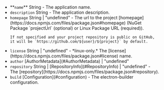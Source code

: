 <ul>
<li>**<code id="Metadata-name">name</code>** String - The application name.</li>
<li><code id="Metadata-description">description</code> String - The application description.</li>
<li><code id="Metadata-homepage">homepage</code> String | "undefined" - The url to the project [homepage](https://docs.npmjs.com/files/package.json#homepage) (NuGet Package `projectUrl` (optional) or Linux Package URL (required)).
<pre><code class="hljs">If not specified and your project repository is public on GitHub, it will be `https://github.com/${user}/${project}` by default.
</code></pre>
</li>
<li><code id="Metadata-license">license</code> String | "undefined" - *linux-only.* The [license](https://docs.npmjs.com/files/package.json#license) name.</li>
<li><code id="Metadata-author">author</code> [AuthorMetadata](#AuthorMetadata) | "undefined"</li>
<li><code id="Metadata-repository">repository</code> String | [RepositoryInfo](#RepositoryInfo) | "undefined" - The [repository](https://docs.npmjs.com/files/package.json#repository).</li>
<li><code id="Metadata-build">build</code> [Configuration](#configuration) - The electron-builder configuration.</li>
</ul>

